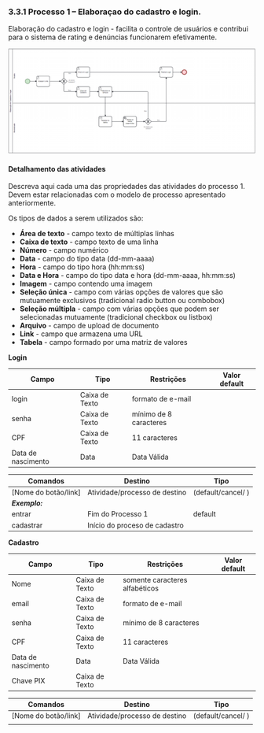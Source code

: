 ### 3.3.1 Processo 1 – Elaboraçao do cadastro e login.

Elaboração do cadastro e login - facilita o controle de usuários e contribui para o sistema de rating e denúncias funcionarem efetivamente.


![Exemplo de um Modelo BPMN do PROCESSO 1](images/processo1.png "Modelo BPMN do Processo 1.")

#### Detalhamento das atividades

Descreva aqui cada uma das propriedades das atividades do processo 1. 
Devem estar relacionadas com o modelo de processo apresentado anteriormente.

Os tipos de dados a serem utilizados são:

* **Área de texto** - campo texto de múltiplas linhas
* **Caixa de texto** - campo texto de uma linha
* **Número** - campo numérico
* **Data** - campo do tipo data (dd-mm-aaaa)
* **Hora** - campo do tipo hora (hh:mm:ss)
* **Data e Hora** - campo do tipo data e hora (dd-mm-aaaa, hh:mm:ss)
* **Imagem** - campo contendo uma imagem
* **Seleção única** - campo com várias opções de valores que são mutuamente exclusivos (tradicional radio button ou combobox)
* **Seleção múltipla** - campo com várias opções que podem ser selecionadas mutuamente (tradicional checkbox ou listbox)
* **Arquivo** - campo de upload de documento
* **Link** - campo que armazena uma URL
* **Tabela** - campo formado por uma matriz de valores

**Login**

| **Campo**       | **Tipo**         | **Restrições** | **Valor default** |
| ---             | ---              | ---            | ---               |
| login           | Caixa de Texto   | formato de e-mail |                |
| senha           | Caixa de Texto   | mínimo de 8 caracteres |           |
| CPF             | Caixa de Texto   | 11 caracteres          |           |
| Data de nascimento | Data        | Data Válida         |           |


| **Comandos**         |  **Destino**                   | **Tipo** |
| ---                  | ---                            | ---               |
| [Nome do botão/link] | Atividade/processo de destino  | (default/cancel/  ) |
| ***Exemplo:***       |                                |                   |
| entrar               | Fim do Processo 1              | default           |
| cadastrar            | Início do proceso de cadastro  |                   |


**Cadastro**

| **Campo**       | **Tipo**         | **Restrições** | **Valor default** |
| ---             | ---              | ---            | ---               |
| Nome       | Caixa de Texto   | somente caracteres alfabéticos |                |
| email         | Caixa de Texto   | formato de e-mail |                |
| senha           | Caixa de Texto   | mínimo de 8 caracteres |           |
| CPF             | Caixa de Texto   | 11 caracteres          |           |
| Data de nascimento | Data        | Data Válida         |           |
| Chave PIX          | Caixa de Texto   |       |           |

| **Comandos**         |  **Destino**                   | **Tipo**          |
| ---                  | ---                            | ---               |
| [Nome do botão/link] | Atividade/processo de destino  | (default/cancel/  ) |
|                      |                                |                   |
